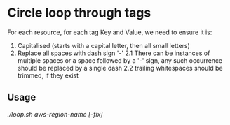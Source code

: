 # Circle loop through tags

For each resource, for each tag Key and Value, we need to ensure it is:
1. Capitalised (starts with a capital letter, then all small letters)
2. Replace all spaces with dash sign '-'
2.1 There can be instances of multiple spaces or a space followed by a '-' sign, any such occurrence should be replaced by a single dash
2.2 trailing whitespaces should be trimmed, if they exist

## Usage

*./loop.sh aws-region-name [-fix]*


